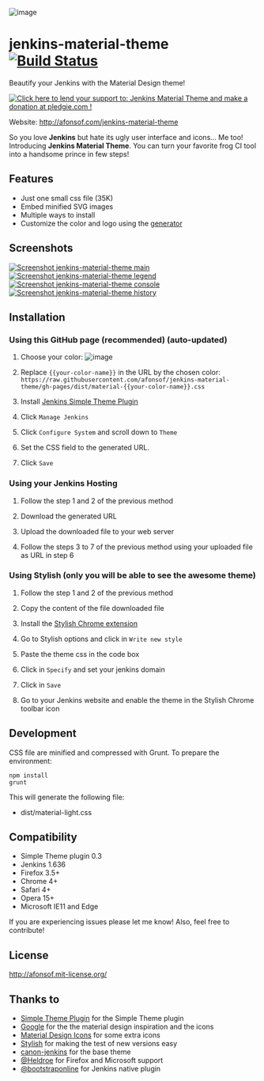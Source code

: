 ![image](http://afonsof.com/jenkins-material-theme/images/logo.svg)
# jenkins-material-theme [![Build Status](https://travis-ci.org/afonsof/jenkins-material-theme.svg?branch=master)](https://travis-ci.org/afonsof/jenkins-material-theme)
Beautify your Jenkins with the Material Design theme!

<a href='https://pledgie.com/campaigns/32522'><img alt='Click here to lend your support to: Jenkins Material Theme and make a donation at pledgie.com !' src='https://pledgie.com/campaigns/32522.png?skin_name=chrome' border='0' ></a>

Website: http://afonsof.com/jenkins-material-theme

So you love **Jenkins** but hate its ugly user interface and icons... Me too! Introducing **Jenkins Material Theme**.
You can turn your favorite frog CI tool into a handsome prince in few steps!   
 
## Features
* Just one small css file (35K)
* Embed minified SVG images
* Multiple ways to install
* Customize the color and logo using the [generator][generator]

## Screenshots
[![Screenshot jenkins-material-theme main](http://afonsof.com/jenkins-material-theme/images/screenshot-jenkins-theme-material-main.png)](http://afonsof.com/jenkins-material-theme/images/screenshot-jenkins-theme-material-main-large.png)      [![Screenshot jenkins-material-theme legend](http://afonsof.com/jenkins-material-theme/images/screenshot-jenkins-theme-material-legend.png)](http://afonsof.com/jenkins-material-theme/images/screenshot-jenkins-theme-material-legend-large.png) [![Screenshot jenkins-material-theme console](http://afonsof.com/jenkins-material-theme/images/screenshot-jenkins-theme-material-console.png)](http://afonsof.com/jenkins-material-theme/images/screenshot-jenkins-theme-material-console-large.png)
[![Screenshot jenkins-material-theme history](http://afonsof.com/jenkins-material-theme/images/screenshot-jenkins-theme-material-history.png)](http://afonsof.com/jenkins-material-theme/images/screenshot-jenkins-theme-material-history-large.png)


## Installation 

### Using this GitHub page (recommended) (auto-updated)

1. Choose your color:
![image](http://afonsof.com/jenkins-material-theme/images/pallete.png)

2. Replace `{{your-color-name}}` in the URL by the chosen color: `https://raw.githubusercontent.com/afonsof/jenkins-material-theme/gh-pages/dist/material-{{your-color-name}}.css`

3. Install [Jenkins Simple Theme Plugin][simple]

4. Click `Manage Jenkins`

5. Click `Configure System` and scroll down to `Theme`

6. Set the CSS field to the generated URL.

7. Click `Save`


### Using your Jenkins Hosting

1. Follow the step 1 and 2 of the previous method

2. Download the generated URL

3. Upload the downloaded file to your web server

4. Follow the steps 3 to 7 of the previous method using your uploaded file as URL in step 6


### Using Stylish (only you will be able to see the awesome theme)

1. Follow the step 1 and 2 of the previous method

1. Copy the content of the file downloaded file

1. Install the [Stylish Chrome extension][stylish]

1. Go to Stylish options and click in `Write new style`

1. Paste the theme css in the code box

1. Click in `Specify` and set your jenkins domain

1. Click in `Save`

1. Go to your Jenkins website and enable the theme in the Stylish Chrome toolbar icon


## Development

CSS file are minified and compressed with Grunt. To prepare the environment:

```
npm install
grunt
```

This will generate the following file:
- dist/material-light.css

## Compatibility
- Simple Theme plugin 0.3
- Jenkins 1.636
- Firefox 3.5+
- Chrome 4+
- Safari 4+
- Opera 15+
- Microsoft IE11 and Edge


If you are experiencing issues please let me know! Also, feel free to contribute!

## License
http://afonsof.mit-license.org/

## Thanks to
- [Simple Theme Plugin][simple] for the Simple Theme plugin
- [Google][google] for the the material design inspiration and the icons
- [Material Design Icons][material-design-icons] for some extra icons
- [Stylish][stylish] for making the test of new versions easy
- [canon-jenkins][canon-jenkins] for the base theme
- [@Heldroe][heldroe] for Firefox and Microsoft support
- [@bootstraponline][bootstraponline] for Jenkins native plugin

[simple]: https://wiki.jenkins-ci.org/display/JENKINS/Simple+Theme+Plugin
[google]: https://www.google.com/design/spec/material-design/introduction.html
[material-design-icons]: https://materialdesignicons.com/
[stylish]: https://chrome.google.com/webstore/detail/stylish/fjnbnpbmkenffdnngjfgmeleoegfcffe
[canon-jenkins]: https://github.com/rackerlabs/canon-jenkins
[heldroe]: https://github.com/Heldroe
[generator]: http://afonsof.com/jenkins-material-theme
[bootstraponline]: https://github.com/bootstraponline

